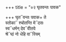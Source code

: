 +++
title = "०२ घृतवन्तः पावक"

+++
घृत᳓वन्तः पवाक+ ते  
स्तोका᳓ श्चोतन्ति मे᳓दसः  
स्व᳓धर्मन् देव᳓वीतये  
श्रे᳓ष्ठं नो धेहि वा᳓रियम्
